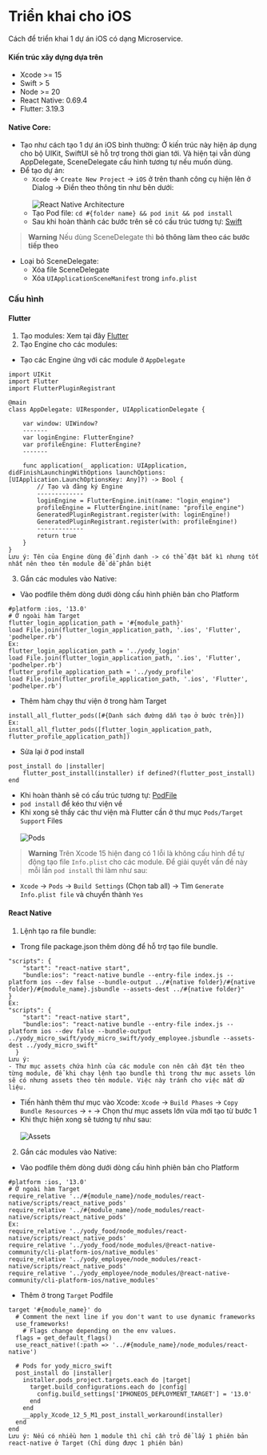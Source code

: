 # Triển khai cho iOS

Cách để triển khai 1 dự án iOS có dạng Microservice.

#### Kiến trúc xây dựng dựa trên

- Xcode >= 15
- Swift > 5
- Node >= 20
- React Native: 0.69.4
- Flutter: 3.19.3


#### Native Core:
- Tạo như cách tạo 1 dự án iOS bình thường: Ở kiến trúc này hiện áp dụng cho bộ UIKit, SwiftUI sẽ hỗ trợ trong thời gian tới. Và hiện tại vẫn dùng AppDelegate, SceneDelegate cấu hình tương tự nếu muốn dùng.
- Để tạo dự án:
  - `Xcode` -> `Create New Project` -> `iOS` ở trên thanh công cụ hiện lên ở Dialog -> Điền theo thông tin như bên dưới:</br></br>
![React Native Architecture](./images/xcode.png)
  - Tạo Pod file: `cd #{folder name} && pod init && pod install`
  - Sau khi hoàn thành các bước trên sẽ có cấu trúc tương tự: [Swift](./yody_micro_swift)
 
> **Warning**
> Nếu dùng SceneDelegate thì **bỏ thông làm theo các bước tiếp theo**
- Loại bỏ SceneDelegate:
  - Xóa file SceneDelegate
  - Xóa `UIApplicationSceneManifest` trong `info.plist`

### Cấu hình
#### Flutter

1. Tạo modules: Xem tại đây [Flutter](./flutter.md)
2. Tạo Engine cho các modules:
- Tạo các Engine ứng với các module ở `AppDelegate`
```
import UIKit
import Flutter
import FlutterPluginRegistrant

@main
class AppDelegate: UIResponder, UIApplicationDelegate {

    var window: UIWindow?
    -------
    var loginEngine: FlutterEngine?
    var profileEngine: FlutterEngine?
    -------
    
    func application(_ application: UIApplication, didFinishLaunchingWithOptions launchOptions: [UIApplication.LaunchOptionsKey: Any]?) -> Bool {
        // Tạo và đăng ký Engine
        -------------
        loginEngine = FlutterEngine.init(name: "login_engine")
        profileEngine = FlutterEngine.init(name: "profile_engine")
        GeneratedPluginRegistrant.register(with: loginEngine!)
        GeneratedPluginRegistrant.register(with: profileEngine!)
        -------------
        return true
    }
}
Lưu ý: Tên của Engine dùng để định danh -> có thể đặt bất kì nhưng tốt nhất nên theo tên module để dễ phân biệt
```
3. Gắn các modules vào Native:
- Vào podfile thêm dòng dưới dòng cấu hình phiên bản cho Platform
```
#platform :ios, '13.0'
# Ở ngoài hàm Target
flutter_login_application_path = '#{module_path}'
load File.join(flutter_login_application_path, '.ios', 'Flutter', 'podhelper.rb')
Ex:
flutter_login_application_path = '../yody_login'
load File.join(flutter_login_application_path, '.ios', 'Flutter', 'podhelper.rb')
flutter_profile_application_path = '../yody_profile'
load File.join(flutter_profile_application_path, '.ios', 'Flutter', 'podhelper.rb')
```
- Thêm hàm chạy thư viện ở trong hàm Target
```
install_all_flutter_pods([#{Danh sách đường dẫn tạo ở bước trên}])
Ex:
install_all_flutter_pods([flutter_login_application_path, flutter_profile_application_path])
```
- Sửa lại ở pod install 
```
post_install do |installer|
    flutter_post_install(installer) if defined?(flutter_post_install)
end
```
- Khi hoàn thành sẽ có cấu trúc tương tự: [PodFile](./yody_micro_swift/Podfile)
- `pod install` để kéo thư viện về
- Khi xong sẽ thấy các thư viện mà Flutter cần ở thư mục `Pods/Target Support` Files </br></br>
![Pods](./images/pod.png)
> **Warning**
> Trên Xcode 15 hiện đang có 1 lỗi là không cấu hình để tự động tạo file `Info.plist` cho các module. Để giải quyết vấn đề này mỗi lần `pod install` thì làm như sau:
- `Xcode` -> `Pods` -> `Build Settings` (Chọn tab all) -> Tìm `Generate Info.plist file` và chuyển thành `Yes`

#### React Native
1. Lệnh tạo ra file bundle:
- Trong file package.json thêm dòng để hỗ trợ tạo file bundle.
```
"scripts": {
    "start": "react-native start",
    "bundle:ios": "react-native bundle --entry-file index.js --platform ios --dev false --bundle-output ../#{native folder}/#{native folder}/#{module_name}.jsbundle --assets-dest ../#{native folder}"
}
Ex:
"scripts": {
    "start": "react-native start",
    "bundle:ios": "react-native bundle --entry-file index.js --platform ios --dev false --bundle-output ../yody_micro_swift/yody_micro_swift/yody_employee.jsbundle --assets-dest ../yody_micro_swift"
  }
Lưu ý:
- Thư mục assets chứa hình của các module con nên cần đặt tên theo từng module, để khi chạy lệnh tạo bundle thì trong thư mục assets lớn sẽ có nhưng assets theo tên module. Việc này tránh cho việc mất dữ liệu.
```
- Tiến hành thêm thư mục vào Xcode:
`Xcode` -> `Build Phases` -> `Copy Bundle Resources` -> `+` -> Chọn thư mục assets lớn vừa mới tạo từ bước 1
- Khi thực hiện xong sẽ tương tự như sau: </br></br>
![Assets](./images/assets.png)

2. Gắn các modules vào Native:
- Vào podfile thêm dòng dưới dòng cấu hình phiên bản cho Platform
```
#platform :ios, '13.0'
# Ở ngoài hàm Target
require_relative '../#{module_name}/node_modules/react-native/scripts/react_native_pods'
require_relative '../#{module_name}/node_modules/react-native/scripts/react_native_pods'
Ex:
require_relative '../yody_food/node_modules/react-native/scripts/react_native_pods'
require_relative '../yody_food/node_modules/@react-native-community/cli-platform-ios/native_modules'
require_relative '../yody_employee/node_modules/react-native/scripts/react_native_pods'
require_relative '../yody_employee/node_modules/@react-native-community/cli-platform-ios/native_modules'
```
- Thêm ở trong `Target` Podfile
```
target '#{module_name}' do
  # Comment the next line if you don't want to use dynamic frameworks
  use_frameworks!
    # Flags change depending on the env values.
  flags = get_default_flags()
  use_react_native!(:path => '../#{module_name}/node_modules/react-native')

  # Pods for yody_micro_swift
  post_install do |installer|
    installer.pods_project.targets.each do |target|
      target.build_configurations.each do |config|
        config.build_settings['IPHONEOS_DEPLOYMENT_TARGET'] = '13.0'
      end
    end
    __apply_Xcode_12_5_M1_post_install_workaround(installer)
  end
end
Lưu ý: Nếu có nhiều hơn 1 module thì chỉ cần trỏ để lấy 1 phiên bản react-native ở Target (Chỉ dùng được 1 phiên bản)
```
